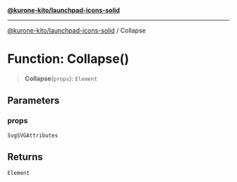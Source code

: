 [**@kurone-kito/launchpad-icons-solid**](../README.md)

***

[@kurone-kito/launchpad-icons-solid](../globals.md) / Collapse

# Function: Collapse()

> **Collapse**(`props`): `Element`

## Parameters

### props

`SvgSVGAttributes`

## Returns

`Element`
